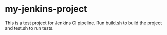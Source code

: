 # my-jenkins-project
This is a test project for Jenkins CI pipeline.
Run build.sh to build the project and test.sh to run tests.

